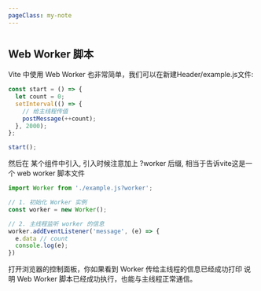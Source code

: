 ```yaml
---
pageClass: my-note
---
```


#

## Web Worker 脚本

Vite 中使用 Web Worker 也非常简单，我们可以在新建Header/example.js文件:

```js
const start = () => {
  let count = 0;
  setInterval(() => {
    // 给主线程传值
    postMessage(++count);
  }, 2000);
};

start();
```

然后在 某个组件中引入, 引入时候注意加上 <a-mark>?worker</a-mark> 后缀, 相当于告诉vite这是一个 web worker 脚本文件

```ts
import Worker from './example.js?worker';

// 1. 初始化 Worker 实例
const worker = new Worker();

// 2. 主线程监听 worker 的信息
worker.addEventListener('message', (e) => {
  e.data // count
  console.log(e);
})
```

打开浏览器的控制面板，你如果看到 Worker 传给主线程的信息已经成功打印
说明 Web Worker 脚本已经成功执行，也能与主线程正常通信。
